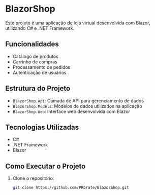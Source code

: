# BlazorShop

Este projeto é uma aplicação de loja virtual desenvolvida com Blazor, utilizando C# e .NET Framework.

## Funcionalidades

- Catálogo de produtos
- Carrinho de compras
- Processamento de pedidos
- Autenticação de usuários

## Estrutura do Projeto

- `BlazorShop.Api`: Camada de API para gerenciamento de dados
- `BlazorShop.Models`: Modelos de dados utilizados na aplicação
- `BlazorShop.Web`: Interface web desenvolvida com Blazor

## Tecnologias Utilizadas

- C#
- .NET Framework
- Blazor

## Como Executar o Projeto

1. Clone o repositório:
   ```bash
   git clone https://github.com/PRbrate/BlazorShop.git